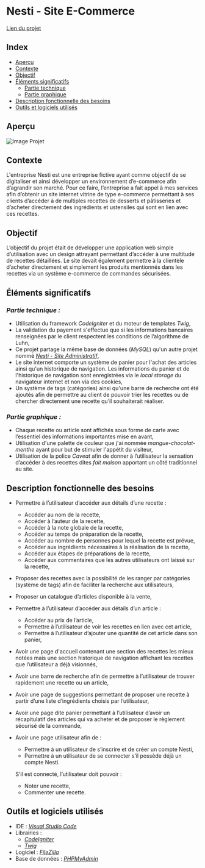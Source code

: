 # Nesti - Site E-Commerce

[Lien du projet](https://projets.teillieraxel.com/nesti-site-e-commerce/public/)

## Index

- [Aperçu](https://github.com/Axel-Teillier/Nesti-Site-E-Commerce/blob/master/README.md#aperçu)
- [Contexte](https://github.com/Axel-Teillier/Nesti-Site-E-Commerce/blob/master/README.md#contexte)
- [Objectif](https://github.com/Axel-Teillier/Nesti-Site-E-Commerce/blob/master/README.md#objectif-du-projet)
- [Éléments significatifs](https://github.com/Axel-Teillier/Nesti-Site-E-Commerce/blob/master/README.md#éléments-significatifs)
  - [Partie technique](https://github.com/Axel-Teillier/Nesti-Site-E-Commerce/blob/master/README.md#sur-la-partie-technique)
  - [Partie graphique](https://github.com/Axel-Teillier/Nesti-Site-E-Commerce/blob/master/README.md#sur-la-partie-graphique)
- [Description fonctionnelle des besoins](https://github.com/Axel-Teillier/Nesti-Site-E-Commerce/blob/master/README.md#description-fonctionnelle-des-besoins)
- [Outils et logiciels utilisés](https://github.com/Axel-Teillier/Nesti-Site-E-Commerce/blob/master/README.md#outils-et-logiciels-utilisés)

## Aperçu

![Image Projet](https://teillieraxel.com/static/media/Nesti%20-%20site%20e-commerce.971e46e6.png)


## Contexte

  L'entreprise Nesti est une entreprise fictive ayant comme objectif de se digitaliser et ainsi développer un environnement d’e-commerce afin d’agrandir son marché. Pour ce faire, l’entreprise a fait appel à mes services afin d’obtenir un site internet vitrine de type e-commerce permettant à ses clients d’accéder à de multiples recettes de desserts et pâtisseries et d’acheter directement des ingrédients et ustensiles qui sont en lien avec ces recettes.


## Objectif

  L’objectif du projet était de développer une application web simple d’utilisation avec un design attrayant permettant d’accéder à une multitude de recettes détaillées. Le site devait également permettre à la clientèle d’acheter directement et simplement les produits mentionnés dans les recettes via un système e-commerce de commandes sécurisées.


## Éléments significatifs

### *Partie technique :* 

- Utilisation du framework *CodeIgniter* et du moteur de templates *Twig*,
- La validation du payement s'effectue que si les informations bancaires renseignées par le client respectent les conditions de l’algorithme de Luhn,
- Ce projet partage la même base de données (*MySQL*) qu'un autre projet nommé [*Nesti - Site Administratif*](https://github.com/Axel-Teillier/Nesti-Site-Administratif),
- Le site internet comporte un système de panier pour l'achat des articles ainsi qu'un historique de navigation. Les informations du panier et de l'historique de navigation sont enregistrées via le *local storage* du navigateur internet et non via des cookies,
- Un système de tags (catégories) ainsi qu'une barre de recherche ont été ajoutés afin de permettre au client de pouvoir trier les recettes ou de chercher directement une recette qu’il souhaiterait réaliser.

### *Partie graphique :* 

- Chaque recette ou article sont affichés sous forme de carte avec l’essentiel des informations importantes mise en avant,
- Utilisation d'une palette de couleur que j'ai nommée *mangue-chocolat-menthe* ayant pour but de stimuler l'appétit du visiteur,
- Utilisation de la police *Caveat* afin de donner à l’utilisateur la sensation d’accéder à des recettes dites *fait maison* apportant un côté traditionnel au site.

## Description fonctionnelle des besoins

- Permettre à l’utilisateur d’accéder aux détails d’une recette :
  - Accéder au nom de la recette,
  - Accéder à l’auteur de la recette,
  - Accéder à la note globale de la recette,
  - Accéder au temps de préparation de la recette,
  - Accéder au nombre de personnes pour lequel la recette est prévue,
  - Accéder aux ingrédients nécessaires à la réalisation de la recette,
  - Accéder aux étapes de préparations de la recette,
  - Accéder aux commentaires que les autres utilisateurs ont laissé sur la recette,
  
- Proposer des recettes avec la possibilité de les ranger par catégories (système de tags) afin de faciliter la recherche aux utilisateurs,

- Proposer un catalogue d’articles disponible à la vente,

- Permettre à l’utilisateur d’accéder aux détails d’un article :
  - Accéder au prix de l’article,
  - Permettre à l’utilisateur de voir les recettes en lien avec cet article,
  - Permettre à l’utilisateur d’ajouter une quantité de cet article dans son panier,
  
- Avoir une page d'accueil contenant une section des recettes les mieux notées mais une section historique de navigation affichant les recettes que l’utilisateur a déjà visionnés,

- Avoir une barre de recherche afin de permettre à l’utilisateur de trouver rapidement une recette ou un article,

- Avoir une page de suggestions permettant de proposer une recette à partir d’une liste d’ingrédients choisis par l’utilisateur,

- Avoir une page dite panier permettant à l’utilisateur d’avoir un récapitulatif des articles qui va acheter et de proposer le règlement sécurisé de la commande,

- Avoir une page utilisateur afin de :
  - Permettre à un utilisateur de s’inscrire et de créer un compte Nesti,
  - Permettre à un utilisateur de se connecter s’il possède déjà un compte Nesti. 
  
  S’il est connecté, l’utilisateur doit pouvoir :
    - Noter une recette,
    - Commenter une recette.

## Outils et logiciels utilisés

- IDE : [*Visual Studio Code*](https://code.visualstudio.com/)
- Librairies : 
  - [*CodeIgniter*](https://codeigniter.com/)
  - [*Twig*](https://twig.symfony.com/)
- Logiciel : [*FileZilla*](https://filezilla-project.org/)
- Base de données : [*PHPMyAdmin*](https://www.phpmyadmin.net/)
